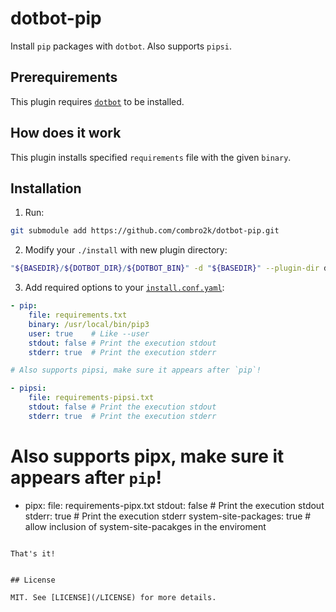 # dotbot-pip

Install `pip` packages with `dotbot`. Also supports `pipsi`.


## Prerequirements

This plugin requires [`dotbot`](https://github.com/anishathalye/dotbot/) to be installed.


## How does it work

This plugin installs specified `requirements` file with the given `binary`.


## Installation

1. Run:

```bash
git submodule add https://github.com/combro2k/dotbot-pip.git
```

2. Modify your `./install` with new plugin directory:

```bash
"${BASEDIR}/${DOTBOT_DIR}/${DOTBOT_BIN}" -d "${BASEDIR}" --plugin-dir dotbot-pip -c "${CONFIG}" "${@}"
```

3. Add required options to your [`install.conf.yaml`](/example.yaml):

```yaml
- pip:
    file: requirements.txt
    binary: /usr/local/bin/pip3
    user: true    # Like --user
    stdout: false # Print the execution stdout
    stderr: true  # Print the execution stderr

# Also supports pipsi, make sure it appears after `pip`!

- pipsi:
    file: requirements-pipsi.txt
    stdout: false # Print the execution stdout
    stderr: true  # Print the execution stderr
```

# Also supports pipx, make sure it appears after `pip`!

- pipx:
    file: requirements-pipx.txt
    stdout: false # Print the execution stdout
    stderr: true  # Print the execution stderr
    system-site-packages: true # allow inclusion of system-site-pacakges in the enviroment
```

That's it!


## License

MIT. See [LICENSE](/LICENSE) for more details.
